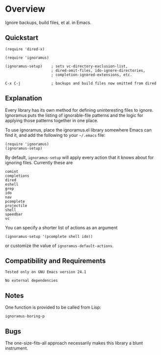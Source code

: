 Overview
========

Ignore backups, build files, et al. in Emacs.

Quickstart
----------

	(require 'dired-x)

    (require 'ignoramus)

    (ignoramus-setup)    ; sets vc-directory-exclusion-list,
                         ; dired-omit-files, ido-ignore-directories,
                         ; completion-ignored-extensions, etc.

    C-x C-j              ; backups and build files now omitted from dired

Explanation
-----------

Every library has its own method for defining uninteresting files
to ignore.  Ignoramus puts the listing of ignorable-file patterns
and the logic for applying those patterns together in one place.

To use ignoramus, place the ignoramus.el library somewhere Emacs
can find it, and add the following to your `~/.emacs` file:

    (require 'ignoramus)
    (ignoramus-setup)

By default, `ignoramus-setup` will apply every action that it
knows about for ignoring files.  Currently these are

    comint
    completions
    dired
    eshell
    grep
    ido
    nav
    pcomplete
    projectile
    shell
    speedbar
    vc

You can specify a shorter list of actions as an argument

    (ignoramus-setup '(pcomplete shell ido))

or customize the value of `ignoramus-default-actions`.


Compatibility and Requirements
------------------------------

    Tested only on GNU Emacs version 24.1

    No external dependencies


Notes
-----

One function is provided to be called from Lisp:

    ignoramus-boring-p

Bugs
----

The one-size-fits-all approach necessarily makes this library
a blunt instrument.
